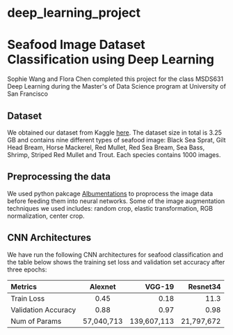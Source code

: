 # deep_learning_project

# Seafood Image Dataset Classification using Deep Learning 

Sophie Wang and Flora Chen completed this project for the class MSDS631 Deep Learning during the Master's of Data Science program at University of San Francisco 


## Dataset 
We obtained our dataset from Kaggle [here](https://www.kaggle.com/crowww/a-large-scale-fish-dataset?select=NA_Fish_Dataset). The dataset size in total is 3.25 GB and contains nine different types of seafood image: Black Sea Sprat, Gilt Head Bream, Horse Mackerel, Red Mullet, Red Sea Bream, Sea Bass, Shrimp, Striped Red Mullet and Trout. Each species contains 1000 images. 


## Preprocessing the data
We used python pakcage [Albumentations](https://albumentations.ai/docs/) to proprocess the image data before feeding them into neural networks. Some of the image augmentation techniques we used includes: random crop, elastic transformation, RGB normalization, center crop. 


## CNN Architectures
We have run the following CNN architectures for seafood classification and the table below shows the training set loss and validation set accuracy after three epochs:

| Metrics     | Alexnet    | VGG-19   | Resnet34    |
| :------------- | :----------: | -----------: | -----------: |
|  Train Loss | 0.45  | 0.18    | 11.3    |
| Validation Accuracy  | 0.88 | 0.97  | 0.98  |
|  Num of Params | 57,040,713 | 139,607,113  | 21,797,672 |


